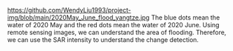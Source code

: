 https://github.com/WendyLiu1993/project-img/blob/main/2020May_June_flood_yangtze.jpg
The blue dots mean the water of 2020 May and the red dots mean the water of 2020 June.
Using remote sensing images, we can understand the area of flooding.
Therefore, we can use the SAR intensity to understand the change detection.
